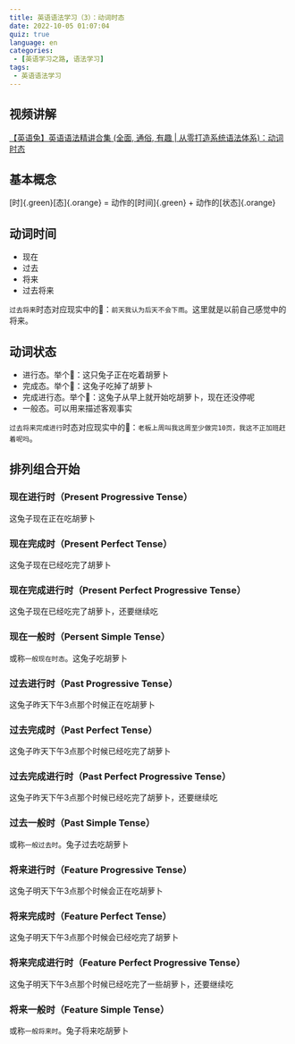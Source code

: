 ```yaml
---
title: 英语语法学习（3）：动词时态
date: 2022-10-05 01:07:04
quiz: true
language: en
categories:
 - [英语学习之路, 语法学习]
tags: 
 - 英语语法学习
---
```


## 视频讲解
[【英语兔】英语语法精讲合集 (全面, 通俗, 有趣 | 从零打造系统语法体系)：动词时态](https://www.bilibili.com/video/BV1XY411J7aG?p=4)

## 基本概念
[时]{.green}[态]{.orange} = 动作的[时间]{.green} + 动作的[状态]{.orange}

## 动词时间
* 现在
* 过去
* 将来
* 过去将来

`过去将来`时态对应现实中的🌰：`前天我认为后天不会下雨`。这里就是以前自己感觉中的将来。

## 动词状态
* 进行态。举个🌰：这只兔子正在吃着胡萝卜
* 完成态。举个🌰：这兔子吃掉了胡萝卜
* 完成进行态。举个🌰：这兔子从早上就开始吃胡萝卜，现在还没停呢
* 一般态。可以用来描述客观事实

`过去将来完成进行`时态对应现实中的🌰：`老板上周叫我这周至少做完10页，我这不正加班赶着呢吗`。

## 排列组合开始
### 现在进行时（Present Progressive Tense）
这兔子现在正在吃胡萝卜

### 现在完成时（Present Perfect Tense）
这兔子现在已经吃完了胡萝卜

### 现在完成进行时（Present Perfect Progressive Tense）
这兔子现在已经吃完了胡萝卜，还要继续吃

### 现在一般时（Persent Simple Tense）
或称`一般现在时态`。这兔子吃胡萝卜

### 过去进行时（Past Progressive Tense）
这兔子昨天下午3点那个时候正在吃胡萝卜

### 过去完成时（Past Perfect Tense）
这兔子昨天下午3点那个时候已经吃完了胡萝卜

### 过去完成进行时（Past Perfect Progressive Tense）
这兔子昨天下午3点那个时候已经吃完了胡萝卜，还要继续吃

### 过去一般时（Past Simple Tense）
或称`一般过去时`。兔子过去吃胡萝卜

### 将来进行时（Feature Progressive Tense）
这兔子明天下午3点那个时候会正在吃胡萝卜

### 将来完成时（Feature Perfect Tense）
这兔子明天下午3点那个时候会已经吃完了胡萝卜

### 将来完成进行时（Feature Perfect Progressive Tense）
这兔子明天下午3点那个时候已经吃完了一些胡萝卜，还要继续吃

### 将来一般时（Feature Simple Tense）
或称`一般将来时`。兔子将来吃胡萝卜
